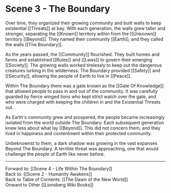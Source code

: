 # Scene 3 - The Boundary


Over time, they organized their growing community and built walls to keep existential [[Threats]] at bay. With each generation, the walls grew taller and stronger, separating the [[Known]] territory within from the [[Unknown]] territory [[Beyond]]. They named their community [[Earth]], and they called the walls [[The Boundary]]. 

As the years passed, the [[Community]] flourished. They built homes and farms and established [[Rules]] and [[Laws]] to govern their emerging [[Society]]. The growing walls worked tirelessly to keep out the dangerous creatures lurking in the wilderness. The Boundary provided [[Safety]] and [[Security]], allowing the people of Earth to live in [[Peace]].

Within The Boundary there was a gate known as the [[Gate Of Knowledge]] that allowed people to pass in and out of the community. It was carefully guarded by fierce winged lions who kept strict watch over the gate, and who were charged with keeping the children in and the Existential Threats out. 

As Earth's community grew and prospered, the people became increasingly isolated from the world outside The Boundary. Each subsequent generation knew less about what lay [[Beyond]]. This did not concern them, and they lived in happiness and contentment within their protected community. 

Unbeknownst to them, a dark shadow was growing in the vast expanses Beyond The Boundary. A terrible threat was approaching, one that would challenge the people of Earth like never before.

___
Forward to: [[Scene 4 - Life Within The Boundary]]  
Back to: [[Scene 2 - Humanity Awakens]]  
Back to Table of Contents: [[The Dawn of the New World]]  
Onward to Other [[Lionsberg Wiki Books]]    

